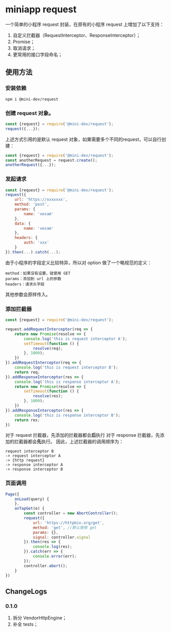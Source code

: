 # miniapp request

一个简单的小程序 request 封装，在原有的小程序 request 上增加了以下支持：

1. 自定义拦截器（RequestInterceptor、ResponseInterceptor）；
2. Promise；
3. 取消请求；
4. 更常用的接口字段命名；

## 使用方法

### 安装依赖

```shell script
npm i @mini-dev/request
```

### 创建 request 对象。

```javascript
const {request} = require('@mini-dev/request');
request({...});
```

上述方式引用的是默认 request 对象，如果需要多个不同的request，可以自行创建：

```javascript
const {request} = require('@mini-dev/request');
const anotherRequest = request.create();
anotherRequest({...});
```

### 发起请求

```javascript
const {request} = require('@mini-dev/request');
request({
    url: 'https://xxxxxxx',
    method: 'post',
    params: {
        name: 'xesam'
    },
    data: {
        name: 'xesam'
    },
    headers: {
        auth: 'xxx'
    }
}).then(...).catch(...);
```

由于小程序的字段定义比较特异，所以对 option 做了一个略规范的定义：

    method：如果没有设置，就使用 GET
    params：添加到 url 上的参数
    headers：请求头字段

其他参数会原样传入。

### 添加拦截器

```javascript
const {request} = require('@mini-dev/request');

request.addRequestInterceptor(req => {
    return new Promise(resolve => {
        console.log('this is request interceptor A');
        setTimeout(function () {
            resolve(req);
        }, 1000);
    })
}).addRequestInterceptor(req => {
    console.log('this is request interceptor B');
    return req;
}).addResponseInterceptor(res => {
    console.log('this is response interceptor A');
    return new Promise(resolve => {
        setTimeout(function () {
            resolve(res);
        }, 1000);
    })
}).addResponseInterceptor(res => {
    console.log('this is response interceptor B');
    return res;
})

```

对于 request 拦截器，先添加的拦截器都会**后**执行
对于 response 拦截器，先添加的拦截器都会**先**执行。
因此，上述拦截器的调用顺序为：

    request interceptor B 
    -> request interceptor A 
    -> {http request}
    -> response interceptor A 
    -> response interceptor B

### 页面调用

```javascript
Page({
    onLoad(query) {
    },
    onTapGet(e) {
        const controller = new AbortController();
        request({
            url: 'https://httpbin.org/get',
            method: 'get', //默认使用 get
            params: {},
            signal: controller.signal
        }).then(res => {
            console.log(res);
        }).catch(err => {
            console.error(err);
        });
        controller.abort();
    }
})
```

## ChangeLogs

### 0.1.0
1. 拆分 VendorHttpEngine；
2. 补全 tests；
